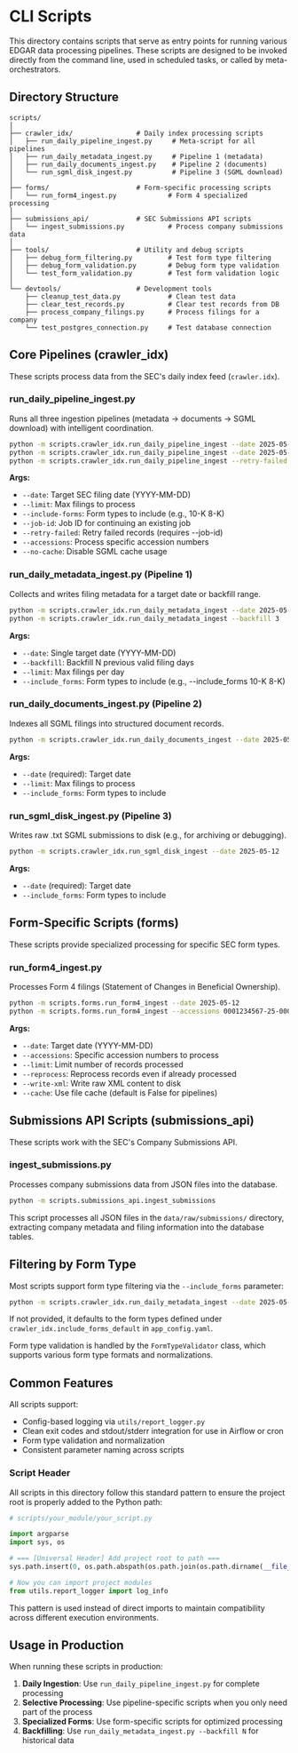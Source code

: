 # CLI Scripts

This directory contains scripts that serve as entry points for running various EDGAR data processing pipelines. These scripts are designed to be invoked directly from the command line, used in scheduled tasks, or called by meta-orchestrators.

## Directory Structure

```
scripts/
│
├── crawler_idx/                # Daily index processing scripts
│   ├── run_daily_pipeline_ingest.py     # Meta-script for all pipelines
│   ├── run_daily_metadata_ingest.py     # Pipeline 1 (metadata)
│   ├── run_daily_documents_ingest.py    # Pipeline 2 (documents)
│   └── run_sgml_disk_ingest.py          # Pipeline 3 (SGML download)
│
├── forms/                      # Form-specific processing scripts
│   └── run_form4_ingest.py             # Form 4 specialized processing
│
├── submissions_api/            # SEC Submissions API scripts
│   └── ingest_submissions.py           # Process company submissions data
│
├── tools/                      # Utility and debug scripts
│   ├── debug_form_filtering.py         # Test form type filtering
│   ├── debug_form_validation.py        # Debug form type validation
│   └── test_form_validation.py         # Test form validation logic
│
└── devtools/                   # Development tools
    ├── cleanup_test_data.py            # Clean test data
    ├── clear_test_records.py           # Clear test records from DB
    ├── process_company_filings.py      # Process filings for a company
    └── test_postgres_connection.py     # Test database connection
```

## Core Pipelines (crawler_idx)

These scripts process data from the SEC's daily index feed (`crawler.idx`).

### run_daily_pipeline_ingest.py

Runs all three ingestion pipelines (metadata → documents → SGML download) with intelligent coordination.

```bash
python -m scripts.crawler_idx.run_daily_pipeline_ingest --date 2025-05-12 --limit 100
python -m scripts.crawler_idx.run_daily_pipeline_ingest --date 2025-05-12 --include-forms 10-K 8-K
python -m scripts.crawler_idx.run_daily_pipeline_ingest --retry-failed --job-id <uuid>
```

**Args:**
- `--date`: Target SEC filing date (YYYY-MM-DD)
- `--limit`: Max filings to process
- `--include-forms`: Form types to include (e.g., 10-K 8-K)
- `--job-id`: Job ID for continuing an existing job
- `--retry-failed`: Retry failed records (requires --job-id)
- `--accessions`: Process specific accession numbers
- `--no-cache`: Disable SGML cache usage

### run_daily_metadata_ingest.py (Pipeline 1)

Collects and writes filing metadata for a target date or backfill range.

```bash
python -m scripts.crawler_idx.run_daily_metadata_ingest --date 2025-05-12
python -m scripts.crawler_idx.run_daily_metadata_ingest --backfill 3
```

**Args:**
- `--date`: Single target date (YYYY-MM-DD)
- `--backfill`: Backfill N previous valid filing days
- `--limit`: Max filings per day
- `--include_forms`: Form types to include (e.g., --include_forms 10-K 8-K)

### run_daily_documents_ingest.py (Pipeline 2)

Indexes all SGML filings into structured document records.

```bash
python -m scripts.crawler_idx.run_daily_documents_ingest --date 2025-05-12 --limit 100
```

**Args:**
- `--date` (required): Target date
- `--limit`: Max filings to process
- `--include_forms`: Form types to include

### run_sgml_disk_ingest.py (Pipeline 3)

Writes raw .txt SGML submissions to disk (e.g., for archiving or debugging).

```bash
python -m scripts.crawler_idx.run_sgml_disk_ingest --date 2025-05-12
```

**Args:**
- `--date` (required): Target date
- `--include_forms`: Form types to include

## Form-Specific Scripts (forms)

These scripts provide specialized processing for specific SEC form types.

### run_form4_ingest.py

Processes Form 4 filings (Statement of Changes in Beneficial Ownership).

```bash
python -m scripts.forms.run_form4_ingest --date 2025-05-12
python -m scripts.forms.run_form4_ingest --accessions 0001234567-25-000123
```

**Args:**
- `--date`: Target date (YYYY-MM-DD)
- `--accessions`: Specific accession numbers to process
- `--limit`: Limit number of records processed
- `--reprocess`: Reprocess records even if already processed
- `--write-xml`: Write raw XML content to disk
- `--cache`: Use file cache (default is False for pipelines)

## Submissions API Scripts (submissions_api)

These scripts work with the SEC's Company Submissions API.

### ingest_submissions.py

Processes company submissions data from JSON files into the database.

```bash
python -m scripts.submissions_api.ingest_submissions
```

This script processes all JSON files in the `data/raw/submissions/` directory, extracting company metadata and filing information into the database tables.

## Filtering by Form Type

Most scripts support form type filtering via the `--include_forms` parameter:

```bash
python -m scripts.crawler_idx.run_daily_metadata_ingest --date 2025-05-10 --include_forms 10-K 8-K S-1
```

If not provided, it defaults to the form types defined under `crawler_idx.include_forms_default` in `app_config.yaml`.

Form type validation is handled by the `FormTypeValidator` class, which supports various form type formats and normalizations.

## Common Features

All scripts support:
- Config-based logging via `utils/report_logger.py`
- Clean exit codes and stdout/stderr integration for use in Airflow or cron
- Form type validation and normalization
- Consistent parameter naming across scripts

### Script Header

All scripts in this directory follow this standard pattern to ensure the project root is properly added to the Python path:

```python
# scripts/your_module/your_script.py

import argparse
import sys, os

# === [Universal Header] Add project root to path ===
sys.path.insert(0, os.path.abspath(os.path.join(os.path.dirname(__file__), os.pardir, os.pardir)))

# Now you can import project modules
from utils.report_logger import log_info
```

This pattern is used instead of direct imports to maintain compatibility across different execution environments.

## Usage in Production

When running these scripts in production:

1. **Daily Ingestion**: Use `run_daily_pipeline_ingest.py` for complete processing
2. **Selective Processing**: Use pipeline-specific scripts when you only need part of the process
3. **Specialized Forms**: Use form-specific scripts for optimized processing
4. **Backfilling**: Use `run_daily_metadata_ingest.py --backfill N` for historical data